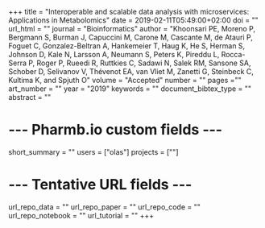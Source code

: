 +++
title = "Interoperable and scalable data analysis with microservices: Applications in Metabolomics"
date = 2019-02-11T05:49:00+02:00
doi = ""
url_html = ""
journal = "Bioinformatics"
author = "Khoonsari PE, Moreno P, Bergmann S, Burman J, Capuccini M, Carone M, Cascante M, de Atauri P, Foguet C, Gonzalez-Beltran A, Hankemeier T, Haug K, He S, Herman S, Johnson D, Kale N, Larsson A, Neumann S, Peters K, Pireddu L, Rocca-Serra P, Roger P, Rueedi R, Ruttkies C, Sadawi N, Salek RM, Sansone SA, Schober D, Selivanov V, Thévenot EA, van Vliet M, Zanetti G, Steinbeck C, Kultima K, and Spjuth O"
volume = "Accepted"
number = ""
pages =""
art_number = ""
year = "2019"
keywords = ""
document_bibtex_type = ""
abstract = ""
# --- Pharmb.io custom fields ---
short_summary = ""
users = ["olas"]
projects = [""]
# --- Tentative URL fields ---
url_repo_data = ""
url_repo_paper = ""
url_repo_code = ""
url_repo_notebook = ""
url_tutorial = ""
+++
